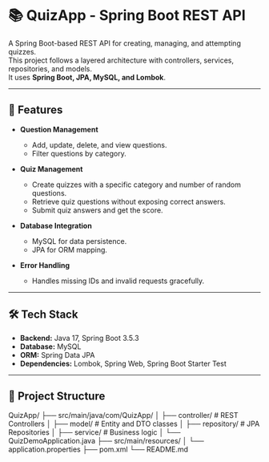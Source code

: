 # 📚 QuizApp - Spring Boot REST API

A Spring Boot-based REST API for creating, managing, and attempting quizzes.  
This project follows a layered architecture with controllers, services, repositories, and models.  
It uses **Spring Boot, JPA, MySQL, and Lombok**.

---

## 🚀 Features

- **Question Management**
  - Add, update, delete, and view questions.
  - Filter questions by category.
  
- **Quiz Management**
  - Create quizzes with a specific category and number of random questions.
  - Retrieve quiz questions without exposing correct answers.
  - Submit quiz answers and get the score.

- **Database Integration**
  - MySQL for data persistence.
  - JPA for ORM mapping.
  
- **Error Handling**
  - Handles missing IDs and invalid requests gracefully.

---

## 🛠️ Tech Stack

- **Backend:** Java 17, Spring Boot 3.5.3  
- **Database:** MySQL  
- **ORM:** Spring Data JPA  
- **Dependencies:** Lombok, Spring Web, Spring Boot Starter Test  

---

## 📂 Project Structure
QuizApp/
├── src/main/java/com/QuizApp/
│ ├── controller/ # REST Controllers
│ ├── model/ # Entity and DTO classes
│ ├── repository/ # JPA Repositories
│ ├── service/ # Business logic
│ └── QuizDemoApplication.java
├── src/main/resources/
│ └── application.properties
├── pom.xml
└── README.md

